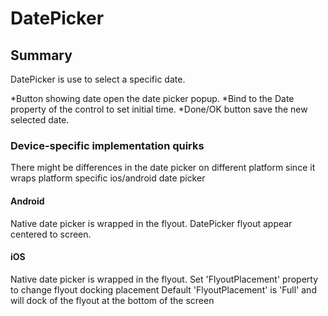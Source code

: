 # DatePicker

## Summary

DatePicker is use to select a specific date.

*Button showing date open the date picker popup. 
*Bind to the Date property of the control to set initial time.
*Done/OK button save the new selected date. 

### Device-specific implementation quirks

There might be differences in the date picker on different platform since it wraps platform specific ios/android date picker

#### Android

Native date picker is wrapped in the flyout.
DatePicker flyout appear centered to screen.

#### iOS
Native date picker is wrapped in the flyout.
Set 'FlyoutPlacement' property to change flyout docking placement
Default 'FlyoutPlacement' is 'Full' and will dock of the flyout at the bottom of the screen
